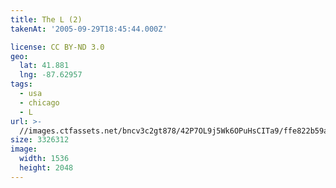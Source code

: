 ```yaml
---
title: The L (2)
takenAt: '2005-09-29T18:45:44.000Z'

license: CC BY-ND 3.0
geo:
  lat: 41.881
  lng: -87.62957
tags:
  - usa
  - chicago
  - L
url: >-
  //images.ctfassets.net/bncv3c2gt878/42P7OL9j5Wk6OPuHsCITa9/ffe822b59ac215762c73838ab72d4146/the-l-2_4324872239_o
size: 3326312
image:
  width: 1536
  height: 2048
---
```

